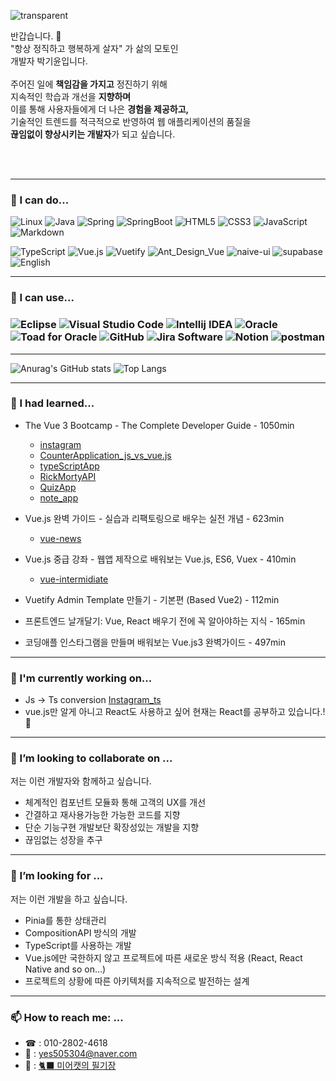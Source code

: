 ![transparent](https://capsule-render.vercel.app/api?type=transparent&fontColor=FF9B9B&text=Kaleb%27s%20GitHub%20&height=150&fontSize=70&desc=Welcome!&descAlignY=75&descAlign=80)

<p>
  반갑습니다. 👏 <br>
  "항상 정직하고 행복하게 살자" 가 삶의 모토인 <br> 개발자 박기윤입니다. <br><br>
  주어진 일에 <strong>책임감을 가지고</strong> 정진하기 위해 <br>
  지속적인 학습과 개선을 <strong>지향하며</strong> <br>
  이를 통해 사용자들에게 더 나은 <strong>경험을 제공하고, </strong> <br>기술적인 트렌드를 적극적으로 반영하여 웹 애플리케이션의 품질을 <br> <strong>끊임없이 향상시키는 개발자</strong>가 되고 싶습니다.
</p>
<br>
<br>

---

### 🙆 I can do...
![Linux](https://img.shields.io/badge/linux-FCC624?&style=flex&logo=linux&logoColor=white) ![Java](https://img.shields.io/badge/Java-FF5733) ![Spring](https://img.shields.io/badge/Spring-6DB33F?&style=flex&logo=spring&logoColor=white) ![SpringBoot](https://img.shields.io/badge/Springboot-6DB33F?&style=flex&logo=springboot&logoColor=white) ![HTML5](https://img.shields.io/badge/HTML5-E34F26?&style=flex&logo=html5&logoColor=white) ![CSS3](https://img.shields.io/badge/CSS3-1572B6?&style=flex&logo=css3&logoColor=white) ![JavaScript](https://img.shields.io/badge/JavaScript-F7DF1E?&style=flex&logo=javascript&logoColor=white") ![Markdown](https://img.shields.io/badge/markdown-000000?&style=flex&logo=markdown&logoColor=white)

![TypeScript](https://img.shields.io/badge/TypeScript-3178C6?&style=flex&logo=typescript&logoColor=white) ![Vue.js](https://img.shields.io/badge/Vue.js-4FC08D?&style=flex&logo=vue.js&logoColor=white) ![Vuetify](https://img.shields.io/badge/Vuetify-1867C0?&style=flex&logo=vuetify&logoColor=white) ![Ant_Design_Vue](https://img.shields.io/badge/Ant_Design_Due-%230170FE) ![naive-ui](https://img.shields.io/badge/naiveui-%235FBC21) ![supabase](https://img.shields.io/badge/supabase-3FCF8E?&style=flex&logo=supabase&logoColor=white") ![English](https://img.shields.io/badge/English-blue?&style=flex)

---
### 🤹 I can use...
### ![Eclipse](https://img.shields.io/badge/eclipse-2C2255?&style=flex&logo=eclipse&logoColor=white) ![Visual Studio Code](https://img.shields.io/badge/Visual%20Studio%20Code-007ACC?&style=flex&logo=visualstudiocode&logoColor=white) ![Intellij IDEA](https://img.shields.io/badge/intellijIDEA-000000?&style=flex&logo=intellijidea&logoColor=white) ![Oracle](https://img.shields.io/badge/oracle-F80000?&style=flex&logo=oracle&logoColor=white) ![Toad for Oracle](https://img.shields.io/badge/Toad%20for%20Oracle-82B816) ![GitHub](https://img.shields.io/badge/gitHub-181717?&style=flex&logo=github&logoColor=white) ![Jira Software](https://img.shields.io/badge/JiraSoftware-0052CC?&style=flex&logo=jirasoftware&logoColor=white) ![Notion](https://img.shields.io/badge/notion-000000?&style=flex&logo=notion&logoColor=white) ![postman](https://img.shields.io/badge/postman-FF6C37?&style=flex&logo=postman&logoColor=white)

---
![Anurag's GitHub stats](https://github-readme-stats.vercel.app/api?username=kaleb96&show_icons=true&theme=tokyonight)  ![Top Langs](https://github-readme-stats.vercel.app/api/top-langs/?username=kaleb96&layout=compact&theme=tokyonight)

---
### 🌱 I had learned... 

- The Vue 3 Bootcamp - The Complete Developer Guide - 1050min
  - [instagram](https://github.com/kaleb96/instagram)
  - [CounterApplication_js_vs_vue.js](https://github.com/kaleb96/CounterApplication_js_vs_vue.js)
  - [typeScriptApp](https://github.com/kaleb96/typeScriptApp)
  - [RickMortyAPI](https://github.com/kaleb96/RickMortyAPI)
  - [QuizApp](https://github.com/kaleb96/QuizApp)
  - [note_app](https://github.com/kaleb96/note_app)

- Vue.js 완벽 가이드 - 실습과 리팩토링으로 배우는 실전 개념 - 623min
  - [vue-news](https://github.com/kaleb96/Vue-news)
 
- Vue.js 중급 강좌 - 웹앱 제작으로 배워보는 Vue.js, ES6, Vuex - 410min
  - [vue-intermidiate](https://github.com/kaleb96/Vue-Intermediate)
- Vuetify Admin Template 만들기 - 기본편 (Based Vue2) - 112min
- 프론트엔드 날개달기: Vue, React 배우기 전에 꼭 알아야하는 지식 - 165min
- 코딩애플 인스타그램을 만들며 배워보는 Vue.js3 완벽가이드 - 497min
  
---
### 🚧 I'm currently working on...
 - Js -> Ts conversion [Instagram_ts](https://github.com/kaleb96/instagram_ts)  
 - vue.js만 알게 아니고 React도 사용하고 싶어 현재는 React를 공부하고 있습니다.! 🤔
---
### 👯 I’m looking to collaborate on ...
저는 이런 개발자와 함께하고 싶습니다.
- 체계적인 컴포넌트 모듈화 통해 고객의 UX를 개선
- 간결하고 재사용가능한 가능한 코드를 지향
- 단순 기능구현 개발보단 확장성있는 개발을 지향
- 끊임없는 성장을 추구
---
### 🤔 I’m looking for ...
저는 이런 개발을 하고 싶습니다.
- Pinia를 통한 상태관리
- CompositionAPI 방식의 개발
- TypeScript를 사용하는 개발
- Vue.js에만 국한하지 않고 프로젝트에 따른 새로운 방식 적용 (React, React Native and so on...)
- 프로젝트의 상황에 따른 아키텍처를 지속적으로 발전하는 설계
  
---
###  📫 How to reach me: ...
- ☎ : 010-2802-4618
- 📧 : yes505304@naver.com
- 📄 : [🐈‍⬛ 미어캣의 필기장](https://meerkat127.tistory.com)
<!--
**kaleb96/kaleb96** is a ✨ _special_ ✨ repository because its `README.md` (this file) appears on your GitHub profile.

Here are some ideas to get you started:


-  I’m currently learning ...
- 
- 
- 💬 Ask me about ...

- 😄 Pronouns: ...
- ⚡ Fun fact: ...
-->
